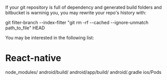 If your git repository is full of dependency and generated build folders and bitbucket is warninig you, you may rewrite your repo's history with:

git filter-branch --index-filter "git rm -rf --cached --ignore-unmatch path_to_file" HEAD


You may be interested in the following list:

# React-native

node_modules/
android/build/
android/app/build/
android/.gradle
ios/Pods
